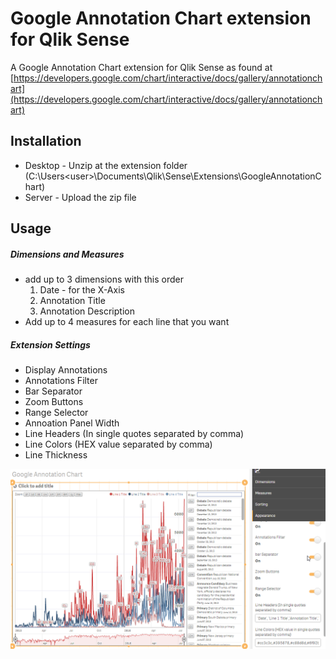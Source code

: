 # Google Annotation Chart extension for Qlik Sense
A Google Annotation Chart extension for Qlik Sense as found at
[https://developers.google.com/chart/interactive/docs/gallery/annotationchart](https://developers.google.com/chart/interactive/docs/gallery/annotationchart)


## Installation
- Desktop - Unzip at the extension folder (C:\Users\<user>\Documents\Qlik\Sense\Extensions\GoogleAnnotationChart) 
- Server - Upload the zip file


## Usage

##### Dimensions and Measures
- add up to 3 dimensions with this order
  1. Date - for the X-Axis
  2. Annotation Title
  3. Annotation Description
- Add up to 4 measures for each line that you want


##### Extension Settings
- Display Annotations
- Annotations Filter
- Bar Separator
- Zoom Buttons
- Range Selector
- Annoation Panel Width
- Line Headers (In single quotes separated by comma)
- Line Colors (HEX value separated by comma)
- Line Thickness


<img src="preview.png">